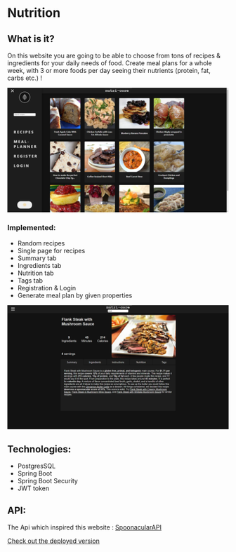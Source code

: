 # Nutrition

## What is it?

On this website you are going to be able to choose from tons of recipes & ingredients for your daily needs of food.
Create meal plans for a whole week, with 3 or more foods per day seeing their nutrients (protein, fat, carbs etc.) !

![image](https://github.com/hausbence/nutrition/raw/development/src/main/resources/images/darkmainpage.png)

### Implemented:

- Random recipes
- Single page for recipes
- Summary tab
- Ingredients tab
- Nutrition tab
- Tags tab
- Registration & Login
- Generate meal plan by given properties

![image](https://github.com/hausbence/nutrition/raw/development/src/main/resources/images/dark.png)

## Technologies: 

- PostgresSQL
- Spring Boot
- Spring Boot Security
- JWT token

## API:
The Api which inspired this website : [SpoonacularAPI](https://spoonacular.com/food-api)

[Check out the deployed version](https://nutri-core.netlify.app)
